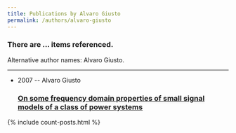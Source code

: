 ```yaml
---
title: Publications by Alvaro Giusto
permalink: /authors/alvaro-giusto
---
```


<h3 id="number-posts">There are ... items referenced.</h3>
<p id='info-authors'>Alternative author names: Alvaro Giusto.</p>
<hr />
<ul class="post-list">
<li><span class='post-meta'>2007 -- Alvaro Giusto</span><h3><a class='post-link' href="{{ site.baseurl }}/on-some-frequency-domain-properties-of-small-signal-models-of-a-class-of-power-systems">On some frequency domain properties of small signal models of a class of power systems</a></h3></li>

</ul>
{% include count-posts.html %}
